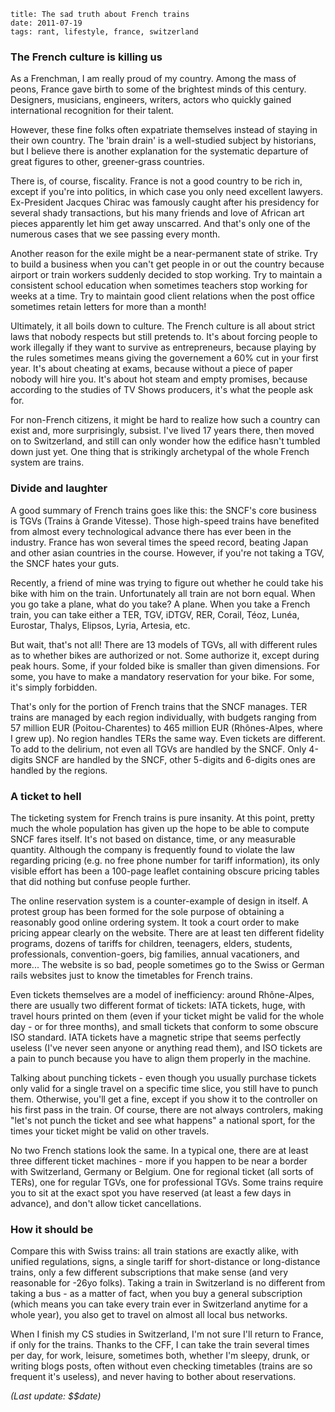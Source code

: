     title: The sad truth about French trains
    date: 2011-07-19
    tags: rant, lifestyle, france, switzerland

### The French culture is killing us

As a Frenchman, I am really proud of my country. Among the mass of peons,
France gave birth to some of the brightest minds of this century. Designers,
musicians, engineers, writers, actors who quickly gained international
recognition for their talent.

However, these fine folks often expatriate themselves instead of staying
in their own country. The 'brain drain' is a well-studied subject by historians,
but I believe there is another explanation for the systematic departure of
great figures to other, greener-grass countries.

There is, of course, fiscality. France is not a good country to be rich in,
except if you're into politics, in which case you only need excellent
lawyers. Ex-President Jacques Chirac was famously caught after his presidency for
several shady transactions, but his many friends and love of African art pieces
apparently let him get away unscarred. And that's only one of the numerous cases
that we see passing every month.

Another reason for the exile might be a near-permanent state of strike. Try to
build a business when you can't get people in or out the country because airport
or train workers suddenly decided to stop working. Try to maintain a consistent
school education when sometimes teachers stop working for weeks at a time. Try
to maintain good client relations when the post office sometimes retain letters
for more than a month!

Ultimately, it all boils down to culture. The French culture is all about strict
laws that nobody respects but still pretends to. It's about forcing people to work
illegally if they want to survive as entrepreneurs, because playing by the rules
sometimes means giving the governement a 60% cut in your first year. It's about
cheating at exams, because without a piece of paper nobody will hire you. It's
about hot steam and empty promises, because according to the studies of TV Shows
producers, it's what the people ask for.

For non-French citizens, it might be hard to realize how such a country can exist
and, more surprisingly, subsist. I've lived 17 years there, then moved on to Switzerland,
and still can only wonder how the edifice hasn't tumbled down just yet. One thing
that is strikingly archetypal of the whole French system are trains.

### Divide and laughter

A good summary of French trains goes like this: the SNCF's core business is TGVs (Trains
à Grande Vitesse). Those high-speed trains have benefited from almost every technological
advance there has ever been in the industry. France has won several times the speed record,
beating Japan and other asian countries in the course. However, if you're not taking
a TGV, the SNCF hates your guts.

Recently, a friend of mine was trying to figure out whether he could take his bike
with him on the train. Unfortunately all train are not born equal. When you go take
a plane, what do you take? A plane. When you take a French train, you can take either
a TER, TGV, iDTGV, RER, Corail, Téoz, Lunéa, Eurostar, Thalys, Elipsos, Lyria, Artesia, etc.

But wait, that's not all! There are 13 models of TGVs, all with different rules as to
whether bikes are authorized or not. Some authorize it, except during peak hours. Some, if
your folded bike is smaller than given dimensions. For some, you have to make a mandatory
reservation for your bike. For some, it's simply forbidden.

That's only for the portion of French trains that the SNCF manages. TER trains are managed
by each region individually, with budgets ranging from 57 million EUR (Poitou-Charentes)
to 465 million EUR (Rhônes-Alpes, where I grew up). No region handles TERs the same way.
Even tickets are different. To add to the delirium, not even all TGVs are handled by the
SNCF. Only 4-digits SNCF are handled by the SNCF, other 5-digits and 6-digits ones are
handled by the regions.

### A ticket to hell

The ticketing system for French trains is pure insanity. At this point, pretty much
the whole population has given up the hope to be able to compute SNCF fares itself. It's not
based on distance, time, or any measurable quantity. Although the company is frequently
found to violate the law regarding pricing (e.g. no free phone number for tariff information),
its only visible effort has been a 100-page leaflet containing obscure pricing tables that did
nothing but confuse people further.

The online reservation system is a counter-example of design in itself. A protest group has
been formed for the sole purpose of obtaining a reasonably good online ordering system. It
took a court order to make pricing appear clearly on the website. There are at least ten different
fidelity programs, dozens of tariffs for children, teenagers, elders, students, professionals,
convention-goers, big families, annual vacationers, and more... The website is so bad, people
sometimes go to the Swiss or German rails websites just to know the timetables for French trains.

Even tickets themselves are a model of inefficiency: around Rhône-Alpes, there are usually
two different format of tickets: IATA tickets, huge, with travel hours printed on them (even
if your ticket might be valid for the whole day - or for three months), and small tickets
that conform to some obscure ISO standard. IATA tickets have a magnetic stripe that seems
perfectly useless (I've never seen anyone or anything read them), and ISO tickets are a pain
to punch because you have to align them properly in the machine.

Talking about punching tickets - even though you usually purchase tickets only valid for a
single travel on a specific time slice, you still have to punch them. Otherwise, you'll get
a fine, except if you show it to the controller on his first pass in the train. Of course,
there are not always controlers, making "let's not punch the ticket and see what happens"
 a national sport, for the times your ticket might be valid on other travels.

No two French stations look the same. In a typical one, there are at least three different
ticket machines - more if you happen to be near a border with Switzerland, Germany or Belgium.
One for regional ticket (all sorts of TERs), one for regular TGVs, one for professional TGVs.
Some trains require you to sit at the exact spot you have reserved (at least a few days
in advance), and don't allow ticket cancellations.

### How it should be

Compare this with Swiss trains: all train stations are exactly alike, with unified regulations,
signs, a single tariff for short-distance or long-distance trains, only a few different
subscriptions that make sense (and very reasonable for -26yo folks). Taking a train in Switzerland
is no different from taking a bus - as a matter of fact, when you buy a general subscription
(which means you can take every train ever in Switzerland anytime for a whole year), you also
get to travel on almost all local bus networks.

When I finish my CS studies in Switzerland, I'm not sure I'll return to France, if only for
the trains. Thanks to the CFF, I can take the train several times per day, for work, leisure,
sometimes both, whether I'm sleepy, drunk, or writing blogs posts, often without even checking
timetables (trains are so frequent it's useless), and never having to bother about reservations.


*(Last update: $$date)*
